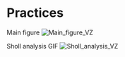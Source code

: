 # Practices
Main figure
![Main_figure_VZ](https://github.com/user-attachments/assets/63fb027e-dafd-4dc5-9627-339605b23e9b)


Sholl analysis GIF
![Sholl_analysis_VZ](https://github.com/user-attachments/assets/dfcd4c07-b60e-4b29-9249-1ebc21d23698)
